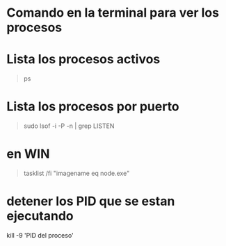 # Comando en la terminal para ver los procesos

# Lista los procesos activos
> ps


# Lista los procesos por puerto
> sudo lsof -i -P -n | grep LISTEN

# en WIN
> tasklist /fi "imagename eq node.exe"


# detener los PID que se estan ejecutando
kill -9 'PID del proceso'
